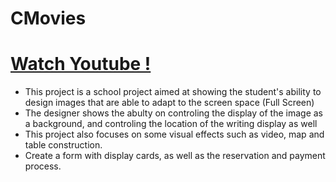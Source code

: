 # CMovies
<a href="https://youtu.be/3fyUQ5W7cD8"><h1> Watch Youtube ! </h1></a>
<ul>
  <li>
This project is a school project aimed at showing the student's ability to design images that are able to adapt to the screen space (Full Screen)
  </li> 
  <li>
The designer shows the abulty on controling the display of the image as a background, and controling the location of the writing display as well
  </li>
<li>
This project also focuses on some visual effects such as video, map and table construction. 
  </li>
  <li>
Create a form with display cards, as well as the reservation and payment process.
    </li>
  
</ul>
  
